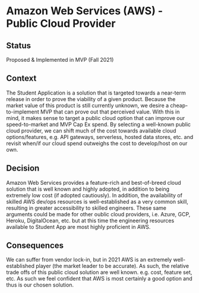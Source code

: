 # Amazon Web Services (AWS) - Public Cloud Provider

## Status

Proposed & Implemented in MVP (Fall 2021)

## Context

The Student Application is a solution that is targeted towards a near-term release
in order to prove the viability of a given product. Because the market value of this
product is still currently unknown, we desire a cheap-to-implement MVP that can prove
out that perceived value. With this in mind, it makes sense to target a public cloud
option that can improve our speed-to-market and MVP Cap Ex spend. By selecting a 
well-known public cloud provider, we can shift much of the cost towards available
cloud options/features, e.g. API gateways, serverless, hosted data stores, etc. and
revisit when/if our cloud spend outweighs the cost to develop/host on our own.

## Decision

Amazon Web Services provides a feature-rich and best-of-breed cloud solution that
is well known and highly adopted, in addition to being extremely low cost (if adopted
cautiously). In addition, the availability of skilled AWS dev/ops resources is
well-established as a very common skill, resulting in greater accessibility to skilled
engineers. These same arguments could be made for other oublic cloud providers, i.e.
Azure, GCP, Heroku, DigitalOcean, etc. but at this time the engineering resources
available to Student App are most highly proficient in AWS.

## Consequences

We can suffer from vendor lock-in, but in 2021 AWS is an extremely well-established
player (the market leader to be accurate). As such, the relative trade offs of this
public cloud solution are well known. e.g. cost, feature set, etc. As such we feel
confident that AWS is most certainly a good option and thus is our chosen solution.